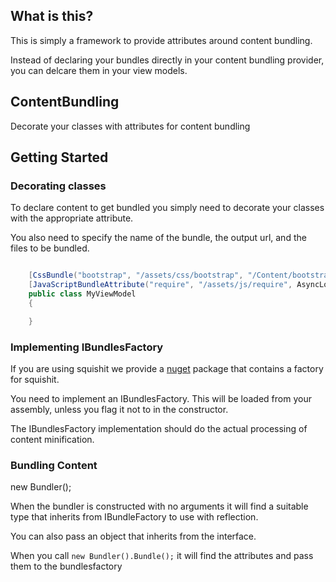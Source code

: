 ## What is this?

This is simply a framework to provide attributes around content bundling.

Instead of declaring your bundles directly in your content bundling provider, you can delcare them in your view models.


## ContentBundling

Decorate your classes with attributes for content bundling


## Getting Started

### Decorating classes

To declare content to get bundled you simply need to decorate your classes with the appropriate attribute.

You also need to specify the name of the bundle, the output url, and the files to be bundled.

```csharp

    [CssBundle("bootstrap", "/assets/css/bootstrap", "/Content/bootstrap.css")]
    [JavaScriptBundleAttribute("require", "/assets/js/require", AsyncLoading.Defer, "/Scripts/require.js, "/Scripts/requireConfig.js")]
    public class MyViewModel
    {

    }

```

### Implementing IBundlesFactory

If you are using squishit we provide a [nuget](https://www.nuget.org/packages/tparnell.ContentBundling.Squishit/) package that contains a factory for squishit.

You need to implement an IBundlesFactory. This will be loaded from your assembly, unless you flag it not to in the constructor.

The IBundlesFactory implementation should do the actual processing of content minification. 



### Bundling Content


new Bundler(); 

When the bundler is constructed with no arguments it will find a suitable type that inherits from IBundleFactory to use with reflection.

You can also pass an object that inherits from the interface.


When you call `new Bundler().Bundle();` it will find the attributes and pass them to the bundlesfactory
